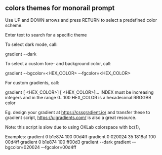 colors themes for monorail prompt
---------------------------------

Use UP and DOWN arrows and press RETURN to select a predefined color scheme.

Enter text to search for a specific theme


To select dark mode, call:

gradient --dark

To select a custom fore- and background color, call:

gradient --bgcolor=<HEX_COLOR> --fgcolor=<HEX_COLOR>

For custom gradients, call:

gradient [<INDEX> <HEX_COLOR>] [<INDEX> <HEX_COLOR>]...
INDEX       must be increasing integers and in the range 0...100
HEX_COLOR   is a hexadecimal RRGGBB color 

Eg. design your gradient at https://cssgradient.io/ and transfer these to gradient script, https://uigradients.com/ is also a great resource.

Note: this script is slow due to using OKLab colorspace with bc(1),

Examples:
gradient  0 b1e874  100 00d4ff
gradient  0 020024  35 1818a1  100 00d4ff
gradient  0 b1e874  100 ff00d3
gradient --dark
gradient --bgcolor=020024 --fgcolor=00d4ff

